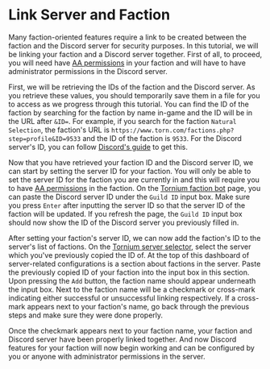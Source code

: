 # Link Server and Faction
Many faction-oriented features require a link to be created between the faction and the Discord server for security purposes. In this tutorial, we will be linking your faction and a Discord server together. First of all, to proceed, you will need have [AA permissions]() in your faction and will have to have administrator permissions in the Discord server.

First, we will be retrieving the IDs of the faction and the Discord server. As you retrieve these values, you should temporarily save them in a file for you to access as we progress through this tutorial. You can find the ID of the faction by searching for the faction by name in-game and the ID will be in the URL after `&ID=`. For example, if you search for the faction `Natural Selection`, the faction's URL is `https://www.torn.com/factions.php?step=profile&ID=9533` and the ID of the faction is `9533`. For the Discord server's ID, you can follow [Discord's guide](https://support.discord.com/hc/en-us/articles/206346498-Where-can-I-find-my-User-Server-Message-ID#h_01HRSTXPS5N2Y7H57WNY7DJSC8) to get this.

Now that you have retrieved your faction ID and the Discord server ID, we can start by setting the server ID for your faction. You will only be able to set the server ID for the faction you are currently in and this will require you to have [AA permissions]() in the faction. On the [Tornium faction bot](https://tornium.com/faction/bot) page, you can paste the Discord server ID under the `Guild ID` input box. Make sure you press `Enter` after inputting the server ID so that the server ID of the faction will be updated. If you refresh the page, the `Guild ID` input box should now show the ID of the Discord server you previously filled in.

After setting your faction's server ID, we can now add the faction's ID to the server's list of factions. On the [Tornium server selector](https://tornium.com/bot/dashboard), select the server which you've previously copied the ID of. At the top of this dashboard of server-related configurations is a section about factions in the server. Paste the previously copied ID of your faction into the input box in this section. Upon pressing the `Add` button, the faction name should appear underneath the input box. Next to the faction name will be a checkmark or cross-mark indicating either successful or unsuccessful linking respectively. If a cross-mark appears next to your faction's name, go back through the previous steps and make sure they were done properly.

Once the checkmark appears next to your faction name, your faction and Discord server have been properly linked together. And now Discord features for your faction will now begin working and can be configured by you or anyone with administrator permissions in the server.
